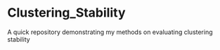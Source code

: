 # Clustering_Stability
A quick repository demonstrating my methods on evaluating clustering stability
